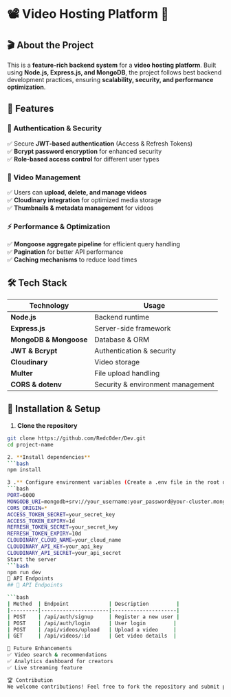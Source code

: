 
# 📽️ Video Hosting Platform 🚀

## 🎬 About the Project
This is a **feature-rich backend system** for a **video hosting platform**. Built using **Node.js, Express.js, and MongoDB**, the project follows best backend development practices, ensuring **scalability, security, and performance optimization**.

## 🌟 Features

### 🔐 Authentication & Security
✅ Secure **JWT-based authentication** (Access & Refresh Tokens)  
✅ **Bcrypt password encryption** for enhanced security  
✅ **Role-based access control** for different user types  

### 🎥 Video Management
✅ Users can **upload, delete, and manage videos**  
✅ **Cloudinary integration** for optimized media storage  
✅ **Thumbnails & metadata management** for videos  

### ⚡ Performance & Optimization
✅ **Mongoose aggregate pipeline** for efficient query handling  
✅ **Pagination** for better API performance  
✅ **Caching mechanisms** to reduce load times  

## 🛠️ Tech Stack
| **Technology** | **Usage** |
|--------------|-------------|
| **Node.js** | Backend runtime |
| **Express.js** | Server-side framework |
| **MongoDB & Mongoose** | Database & ORM |
| **JWT & Bcrypt** | Authentication & security |
| **Cloudinary** | Video storage |
| **Multer** | File upload handling |
| **CORS & dotenv** | Security & environment management |

## 🚀 Installation & Setup
1. **Clone the repository**
```bash
git clone https://github.com/Redc0der/Dev.git
cd project-name

2. **Install dependencies**
```bash
npm install

3 .** Configure environment variables (Create a .env file in the root directory)**
```bash
PORT=6000
MONGODB_URI=mongodb+srv://your_username:your_password@your-cluster.mongodb.net
CORS_ORIGIN=*
ACCESS_TOKEN_SECRET=your_secret_key
ACCESS_TOKEN_EXPIRY=1d
REFRESH_TOKEN_SECRET=your_secret_key
REFRESH_TOKEN_EXPIRY=10d
CLOUDINARY_CLOUD_NAME=your_cloud_name
CLOUDINARY_API_KEY=your_api_key
CLOUDINARY_API_SECRET=your_api_secret
Start the server
```bash
npm run dev
🎯 API Endpoints
## 🎯 API Endpoints

```bash
| Method  | Endpoint             | Description         |
|---------|----------------------|---------------------|
| POST    | /api/auth/signup     | Register a new user |
| POST    | /api/auth/login      | User login         |
| POST    | /api/videos/upload   | Upload a video     |
| GET     | /api/videos/:id      | Get video details  |

🎯 Future Enhancements
✅ Video search & recommendations
✅ Analytics dashboard for creators
✅ Live streaming feature

🏆 Contribution
We welcome contributions! Feel free to fork the repository and submit pull requests.



